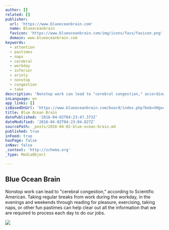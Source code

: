 ```yaml
---
author: []
related: []
publisher:
  url: 'https://www.blueoceanbrain.com'
  name: Blueoceanbrain
  favicon: 'https://www.blueoceanbrain.com/img/icons/favs/favicon.png'
  domain: www.blueoceanbrain.com
keywords:
  - attention
  - pastimes
  - naps
  - cerebral
  - workday
  - inferior
  - ariely
  - nonstop
  - congestion
  - take
description: 'Nonstop work can lead to "cerebral congestion," according to Scientific American. Taking regular breaks from work during the workday, in the evenings and weekends through reading for pleasure, exercising, taking naps, or other fun pastimes can help clear out all the information that we are required to process each day to do our jobs.'
inLanguage: en
app_links: []
isBasedOnUrl: 'https://www.blueoceanbrain.com/board/index.php?bob=VHgxcnQ2ekkrWDIrQmZkVGF2NVRITVpMNUVYdGFtNmMvRmhqSGRMZU5rbnJGTHh4OVFZRkowVStSMVRyclN3dGowRU02bmNzbzI4emduTktRc0x2L0d6N1diTnV0cGFlQmdjeTYyZnlSOTI3T3dDMXBBTDhQdmpIUFoyZUN4bE0%3D'
title: Blue Ocean Brain
datePublished: '2016-04-02T04:23:47.373Z'
dateModified: '2016-04-02T04:23:04.827Z'
sourcePath: _posts/2016-04-02-blue-ocean-brain.md
published: true
inFeed: true
hasPage: false
inNav: false
_context: 'http://schema.org'
_type: MediaObject

---
```

<article style=""><h1>Blue Ocean Brain</h1><p>Nonstop work can lead to "cerebral congestion," according to Scientific American. Taking regular breaks from work during the workday, in the evenings and weekends through reading for pleasure, exercising, taking naps, or other fun pastimes can help clear out all the information that we are required to process each day to do our jobs.</p><img src="https://s3.amazonaws.com/trt-assets/transform%2FImages%2FA+A+A+Live+Board%2F160328+P6.jpg" /></article>